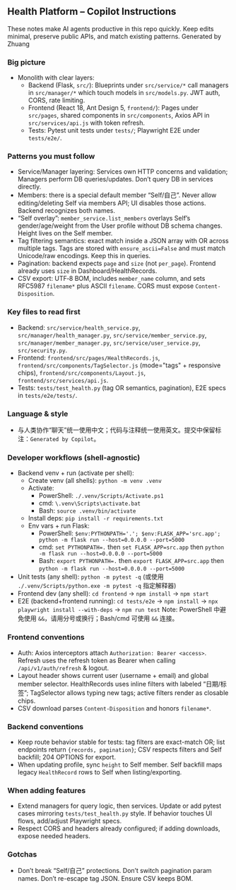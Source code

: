 ## Health Platform – Copilot Instructions

These notes make AI agents productive in this repo quickly. Keep edits minimal, preserve public APIs, and match existing patterns. Generated by Zhuang

### Big picture
- Monolith with clear layers:
  - Backend (Flask, `src/`): Blueprints under `src/service/*` call managers in `src/manager/*` which touch models in `src/models.py`. JWT auth, CORS, rate limiting.
  - Frontend (React 18, Ant Design 5, `frontend/`): Pages under `src/pages`, shared components in `src/components`, Axios API in `src/services/api.js` with token refresh.
  - Tests: Pytest unit tests under `tests/`; Playwright E2E under `tests/e2e/`.

### Patterns you must follow
- Service/Manager layering: Services own HTTP concerns and validation; Managers perform DB queries/updates. Don’t query DB in services directly.
- Members: there is a special default member “Self/自己”. Never allow editing/deleting Self via members API; UI disables those actions. Backend recognizes both names.
- “Self overlay”: `member_service.list_members` overlays Self’s gender/age/weight from the User profile without DB schema changes. Height lives on the Self member.
- Tag filtering semantics: exact match inside a JSON array with OR across multiple tags. Tags are stored with `ensure_ascii=False` and must match Unicode/raw encodings. Keep this in queries.
- Pagination: backend expects `page` and `size` (not `per_page`). Frontend already uses `size` in Dashboard/HealthRecords.
- CSV export: UTF‑8 BOM, includes `member_name` column, and sets RFC5987 `filename*` plus ASCII `filename`. CORS must expose `Content-Disposition`.

### Key files to read first
- Backend: `src/service/health_service.py`, `src/manager/health_manager.py`, `src/service/member_service.py`, `src/manager/member_manager.py`, `src/service/user_service.py`, `src/security.py`.
- Frontend: `frontend/src/pages/HealthRecords.js`, `frontend/src/components/TagSelector.js` (mode="tags" + responsive chips), `frontend/src/components/Layout.js`, `frontend/src/services/api.js`.
- Tests: `tests/test_health.py` (tag OR semantics, pagination), E2E specs in `tests/e2e/tests/`.

### Language & style
- 与人类协作“聊天”统一使用中文；代码与注释统一使用英文。提交中保留标注：`Generated by Copilot`。

### Developer workflows (shell‑agnostic)
- Backend venv + run (activate per shell):
  - Create venv (all shells): `python -m venv .venv`
  - Activate:
    - PowerShell: `./.venv/Scripts/Activate.ps1`
    - cmd: `\.venv\Scripts\activate.bat`
    - Bash: `source .venv/bin/activate`
  - Install deps: `pip install -r requirements.txt`
  - Env vars + run Flask:
    - PowerShell: `$env:PYTHONPATH='.'; $env:FLASK_APP='src.app'; python -m flask run --host=0.0.0.0 --port=5000`
    - cmd: `set PYTHONPATH=.` then `set FLASK_APP=src.app` then `python -m flask run --host=0.0.0.0 --port=5000`
    - Bash: `export PYTHONPATH=.` then `export FLASK_APP=src.app` then `python -m flask run --host=0.0.0.0 --port=5000`
- Unit tests (any shell): `python -m pytest -q` (或使用 `./.venv/Scripts/python.exe -m pytest -q` 指定解释器)
- Frontend dev (any shell): `cd frontend` → `npm install` → `npm start`
- E2E (backend+frontend running): `cd tests/e2e` → `npm install` → `npx playwright install --with-deps` → `npm run test`
Note: PowerShell 中避免使用 `&&`，请用分号或换行；Bash/cmd 可使用 `&&` 连接。

### Frontend conventions
- Auth: Axios interceptors attach `Authorization: Bearer <access>`. Refresh uses the refresh token as Bearer when calling `/api/v1/auth/refresh` & logout.
- Layout header shows current user (username + email) and global member selector. HealthRecords uses inline filters with labeled “日期/标签”; TagSelector allows typing new tags; active filters render as closable chips.
- CSV download parses `Content-Disposition` and honors `filename*`.

### Backend conventions
- Keep route behavior stable for tests: tag filters are exact-match OR; list endpoints return `{records, pagination}`; CSV respects filters and Self backfill; 204 OPTIONS for export.
- When updating profile, sync `height` to Self member. Self backfill maps legacy `HealthRecord` rows to Self when listing/exporting.

### When adding features
- Extend managers for query logic, then services. Update or add pytest cases mirroring `tests/test_health.py` style. If behavior touches UI flows, add/adjust Playwright specs.
- Respect CORS and headers already configured; if adding downloads, expose needed headers.

### Gotchas
- Don’t break “Self/自己” protections. Don’t switch pagination param names. Don’t re-escape tag JSON. Ensure CSV keeps BOM.

<!-- Generated by Zhuang -->